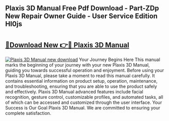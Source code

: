 ## Plaxis 3D Manual Free Pdf Download - Part-ZDp New Repair Owner Guide - User Service Edition HI0js

# <h2><a href="http://cf15977.oget.top/?id=Plaxis+3D+Manual">🔗Download New 👉🔴 Plaxis 3D Manual</a></h2>

[![Plaxis 3D Manual new download](https://i.imgur.com/5g1atiW.png)](http://cf15977.oget.top/?id=Plaxis+3D+Manual)
Your Journey Begins Here This manual marks the beginning of your journey with your new Plaxis 3D Manual, guiding you towards successful operation and enjoyment. Before using your Plaxis 3D Manual, please take a moment to read this manual carefully. It contains essential information on product setup, operation, maintenance, and troubleshooting, ensuring that you are able to use the product safely and effectively. Plaxis 3D Manual advanced features include facial recognition, gesture control, customizable profiles, and automated tasks, all of which can be accessed and customized through the user interface. Your Success is Our Goal Plaxis 3D Manual. We are committed to ensuring your complete satisfaction.
